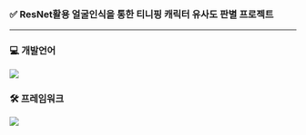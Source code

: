 ### ✅ ResNet활용 얼굴인식을 통한 티니핑 캐릭터 유사도 판별 프로젝트
***
### 💻 개발언어
<img src="https://skillicons.dev/icons?i=python,dcomponents&perline="/>

### 🛠️ 프레임워크
<img src="https://img.shields.io/badge/PyTorch-EE4C2C?style=for-the-badge&logo=PyTorch&logoColor=white">
